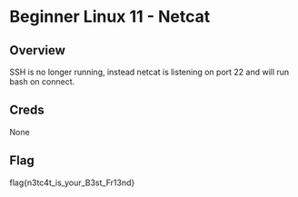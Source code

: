# Beginner Linux 11 - Netcat

## Overview 

SSH is no longer running, instead netcat is listening on port 22 and will run bash on connect. 

## Creds

None

## Flag

flag{n3tc4t_is_your_B3st_Fr13nd}